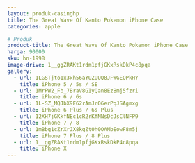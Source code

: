 ```yaml
---
layout: produk-casinghp
title: The Great Wave Of Kanto Pokemon iPhone Case
categories: apple

# Produk
product-title: The Great Wave Of Kanto Pokemon iPhone Case
harga: 90000
sku: hn-1998
image-drive: 1__ggZRAKt1rdm1pfjGKxRskDkP4c8pqa
gallery:
  - url: 1LGSTjto1x3xh56aYUZUUQ8JFWGEOPkHY
    title: iPhone 5 / 5s / SE
  - url: 1MrPW2_Fb_7BraV8GIyQan8EzBmj5fzri
    title: iPhone 6 / 6s
  - url: 1L-SZ_MQJbX9F62rAmJr06erPqJSAgmxg
    title: iPhone 6 Plus / 6s Plus
  - url: 12XH7jGKkfNEc1cR2rKfNNsDcJsClNFP9
    title: iPhone 7 / 8
  - url: 1mBbg1cZrXrJX8kqZt0h0OAMbEowF8m5j
    title: iPhone 7 Plus / 8 Plus
  - url: 1__ggZRAKt1rdm1pfjGKxRskDkP4c8pqa
    title: iPhone X
---
```

